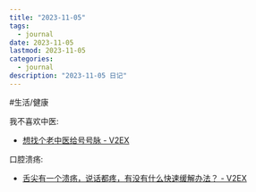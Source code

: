 ```yaml
---
title: "2023-11-05"
tags:
  - journal
date: 2023-11-05
lastmod: 2023-11-05
categories:
  - journal
description: "2023-11-05 日记"
---
```


#生活/健康

我不喜欢中医:

- [想找个老中医给号号脉 - V2EX](https://www.v2ex.com/t/988420?p=1)

口腔溃疡:

- [舌尖有一个溃疡，说话都疼，有没有什么快速缓解办法？ - V2EX](https://www.v2ex.com/t/987754)
